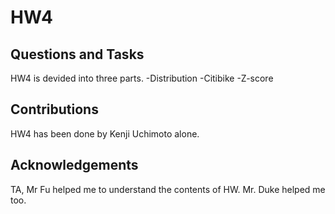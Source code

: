 # HW4

## Questions and Tasks
HW4 is devided into three parts.
-Distribution
-Citibike
-Z-score

## Contributions
HW4 has been done by Kenji Uchimoto alone. 

## Acknowledgements
TA, Mr Fu helped me to understand the contents of HW. Mr. Duke helped me too.